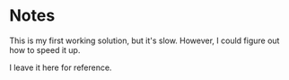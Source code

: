Notes
=====

This is my first working solution, but it's slow. However, I could
figure out how to speed it up.

I leave it here for reference.
